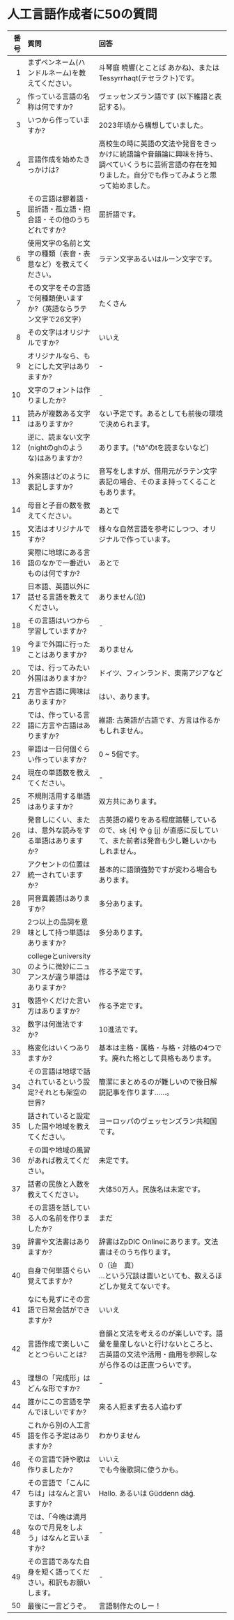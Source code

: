 # 人工言語作成者に50の質問

| 番号 | 質問 | 回答 |
| ---: | :--- | :--- |
|1|まずペンネーム(ハンドルネーム)を教えてください。|斗琴庭 暁響(とことば あかね)、またはTessyrrhaqt(テセラクト)です。|
|2|作っている言語の名称は何ですか?|ヴェッセンズラン語です (以下維語と表記する)。|
|3|いつから作っていますか?|2023年頃から構想していました。|
|4|言語作成を始めたきっかけは?|高校生の時に英語の文法や発音をきっかけに統語論や音韻論に興味を持ち、調べていくうちに芸術言語の存在を知りました。自分でも作ってみようと思って始めました。|
|5|その言語は膠着語・屈折語・孤立語・抱合語・その他のうちどれですか?|屈折語です。|
|6|使用文字の名前と文字の種類（表音・表意など）を教えてください。|ラテン文字あるいはルーン文字です。|
|7|その文字をその言語で何種類使いますか?（英語ならラテン文字で26文字）|たくさん|
|8|その文字はオリジナルですか?|いいえ|
|9|オリジナルなら、もとにした文字はありますか?|\-|
|10|文字のフォントは作りましたか?|\-|
|11|読みが複数ある文字はありますか?|ない予定です。あるとしても前後の環境で決められます。|
|12|逆に、読まない文字\(nightのghのような\)はありますか?|あります。("tð"のtを読まないなど)|
|13|外来語はどのように表記しますか?|音写をしますが、借用元がラテン文字表記の場合、そのまま持ってくることもあります。|
|14|母音と子音の数を教えてください。|あとで|
|15|文法はオリジナルですか?|様々な自然言語を参考にしつつ、オリジナルで作っています。|
|16|実際に地球にある言語のなかで一番近いものは何ですか?|あとで|
|17|日本語、英語以外に話せる言語を教えてください。|ありません(泣)|
|18|その言語はいつから学習していますか?|\-|
|19|今まで外国に行ったことはありますか?|ありません|
|20|では、行ってみたい外国はありますか?|ドイツ、フィンランド、東南アジアなど|
|21|方言や古語に興味はありますか?|はい、あります。|
|22|では、作っている言語に方言や古語はありますか?|維語\: 古英語が古語です、方言は作るかもしれません。|
|23|単語は一日何個ぐらい作っていますか?|0 ~ 5個です。|
|24|現在の単語数を教えてください。|\-|
|25|不規則活用する単語はありますか?|双方共にあります。|
|26|発音しにくい、または、意外な読みをする単語はありますか?|古英語の綴りをある程度踏襲しているので、sķ \[ɬ\] や ģ \[j\] が直感に反していて、また前者は発音も少し難しいかもしれません。|
|27|アクセントの位置は統一されていますか?|基本的に語頭強勢ですが変わる場合もあります。|
|28|同音異義語はありますか?|多分あります。|
|29|2つ以上の品詞を意味として持つ単語はありますか?|多分あります。|
|30|collegeとuniversityのように微妙にニュアンスが違う単語はありますか?|作る予定です。|
|31|敬語やくだけた言い方はありますか?|作る予定です。|
|32|数字は何進法ですか?|10進法です。|
|33|格変化はいくつありますか?|基本は主格・属格・与格・対格の4つです。廃れた格として具格もあります。|
|34|その言語は地球で話されているという設定?それとも架空の世界?|簡潔にまとめるのが難しいので後日解説記事を作ります……。|
|35|話されていると設定した国や地域を教えてください。|ヨーロッパのヴェッセンズラン共和国です。|
|36|その国や地域の風習があれば教えてください。|未定です。|
|37|話者の民族と人数を教えてください。|大体50万人。民族名は未定です。|
|38|その言語を話している人の名前を作りましたか?|まだ|
|39|辞書や文法書はありますか?|辞書はZpDIC Onlineにあります。文法書はそのうち作ります。|
|40|自身で何単語ぐらい覚えてますか?|0（迫　真）<br>…という冗談は置いといても、数えるほどしか覚えてないです。|
|41|なにも見ずにその言語で日常会話ができますか?|いいえ|
|42|言語作成で楽しいこととつらいことは?|音韻と文法を考えるのが楽しいです。語彙を量産しないと行けないところと、古英語の文法や活用・曲用を参照しながら作るのは正直つらいです。|
|43|理想の「完成形」はどんな形ですか?|\-|
|44|誰かにこの言語を学んでほしいですか?|来る人拒まず去る人追わず|
|45|これから別の人工言語を作る予定はありますか?|わかりません|
|46|その言語で詩や歌は作りましたか?|いいえ<br>でも今後歌詞に使うかも。|
|47|その言語で「こんにちは」はなんと言いますか?|Hallo. あるいは Güddenn däģ.|
|48|では、「今晩は満月なので月見をしよう」はなんと言いますか?|\-|
|49|その言語であなた自身を短く語ってください。和訳もお願いします。|\-|
|50|最後に一言どうぞ。|言語制作たのしー！|
